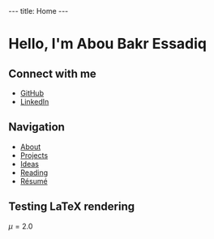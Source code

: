 <link rel="stylesheet" href="https://cdn.jsdelivr.net/npm/katex@0.13.18/dist/katex.min.css">
<script defer src="https://cdn.jsdelivr.net/npm/katex@0.13.18/dist/katex.min.js"></script>
<script defer src="https://cdn.jsdelivr.net/npm/katex@0.13.18/dist/contrib/auto-render.min.js"></script>
<script>
    document.addEventListener("DOMContentLoaded", function() {
        renderMathInElement(document.body);
    });
</script>
---
title: Home
---

# Hello, I'm Abou Bakr Essadiq

## Connect with me

- [GitHub](https://github.com/aredjil)
- [LinkedIn](https://linkedin.com/in/redjil-abou-baker-essadiq)

## Navigation

- [About](/_pages/about/)
- [Projects](/_pages/projects/)
- [Ideas](/_pages/ideas/)
- [Reading](/_pages/reading/)
- [Résumé](/_pages//resume/)

## Testing LaTeX rendering

$\mu=2.0$

